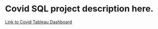 # Covid SQL project description here.

[Link to Covid Tableau Dashboard](https://public.tableau.com/app/profile/jon.edwards3734/viz/CovidDashboard_16565202388310/Dashboard1?publish=yes)
